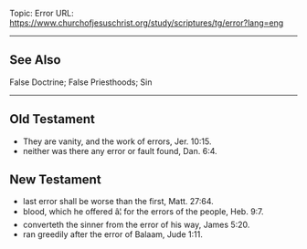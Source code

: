 Topic: Error
URL: https://www.churchofjesuschrist.org/study/scriptures/tg/error?lang=eng

---

## See Also

False Doctrine; False Priesthoods; Sin

---

## Old Testament

- They are vanity, and the work of errors, Jer. 10:15.
- neither was there any error or fault found, Dan. 6:4.

## New Testament

- last error shall be worse than the first, Matt. 27:64.
- blood, which he offered â¦ for the errors of the people, Heb. 9:7.
- converteth the sinner from the error of his way, James 5:20.
- ran greedily after the error of Balaam, Jude 1:11.

